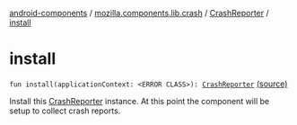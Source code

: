 [android-components](../../index.md) / [mozilla.components.lib.crash](../index.md) / [CrashReporter](index.md) / [install](./install.md)

# install

`fun install(applicationContext: <ERROR CLASS>): `[`CrashReporter`](index.md) [(source)](https://github.com/mozilla-mobile/android-components/blob/master/components/lib/crash/src/main/java/mozilla/components/lib/crash/CrashReporter.kt#L78)

Install this [CrashReporter](index.md) instance. At this point the component will be setup to collect crash reports.

